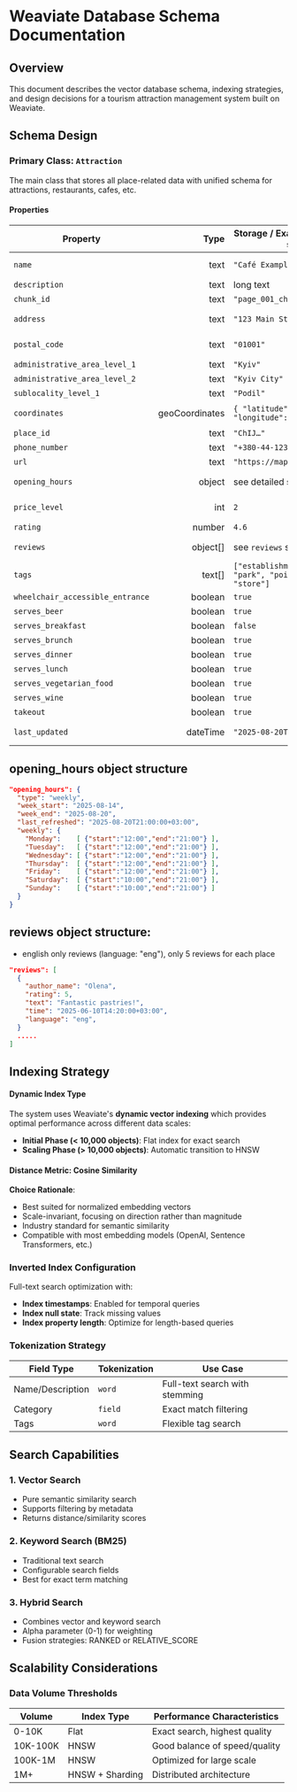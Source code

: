 # Weaviate  Database Schema Documentation

## Overview

This document describes the vector database schema, indexing strategies, and design decisions for a tourism attraction management system built on Weaviate. 

## Schema Design

### Primary Class: `Attraction`

The main class that stores all place-related data with unified schema for attractions, restaurants, cafes, etc.

#### Properties

| Property                         |           Type | Storage / Example (Weaviate-style)                                | Tokenization / Notes                            |
| -------------------------------- | -------------: | ----------------------------------------------------------------- | ----------------------------------------------- |
| `name`                           |           text | `"Café Example"`                                                  | `word` — searchable place name                  |
| `description`                    |           text | long text                                                         | `word` — full-text description                  |
| `chunk_id`                       |           text | `"page_001_chunk_03"`                                             | -                                               |
| `address`                        |           text | `"123 Main St, Kyiv, Ukraine"`                                    | - (human-readable formatted\_address)           |
| `postal_code`                    |           text | `"01001"`                                                         | - (from address\_components)                    |
| `administrative_area_level_1`    |           text | `"Kyiv"`                                                          | -                                               |
| `administrative_area_level_2`    |           text | `"Kyiv City"`                                                     | -                                               |
| `sublocality_level_1`            |           text | `"Podil"`                                                         | -                                               |
| `coordinates`                    | geoCoordinates | `{ "latitude": 50.4501, "longitude": 30.5234 }`                   | geo — for geo queries (in future)                           |
| `place_id`                       |           text | `"ChIJ…"`                                                         | unique external id                              |
| `phone_number`                   |           text | `"+380-44-123-4567"`                                              | international\_phone\_number                    |
| `url`                            |           text | `"https://maps.google.com/..."`                                   | -                                               |
| `opening_hours`                  |         object | see detailed structure below                                      | structured weekly object (see below)            |
| `price_level`                    |            int | `2`                                                               | numeric from Google Places (0..4)               |
| `rating`                         |         number | `4.6`                                                             | float (0.0–5.0)                                 |
| `reviews`                        |      object\[] | see `reviews` structure below                                     | array of review objects (not just text)         |
| `tags`                           |        text\[] | `["establishment", "food", "park", "point_of_interest", "store"]` | from `types`                                    |
| `wheelchair_accessible_entrance` |        boolean | `true`                                                            | from place details                              |
| `serves_beer`                    |        boolean | `true`                                                            |                                                 |
| `serves_breakfast`               |        boolean | `false`                                                           |                                                 |
| `serves_brunch`                  |        boolean | `true`                                                            |                                                 |
| `serves_dinner`                  |        boolean | `true`                                                            |                                                 |
| `serves_lunch`                   |        boolean | `true`                                                            |                                                 |
| `serves_vegetarian_food`         |        boolean | `true`                                                            |                                                 |
| `serves_wine`                    |        boolean | `true`                                                            |                                                 |
| `takeout`                        |        boolean | `true`                                                            |                                                 |
| `last_updated`                   |       dateTime | `"2025-08-20T22:05:00+03:00"`                                     | when the DB record was last updated             |

## opening_hours object structure
```json
"opening_hours": {
  "type": "weekly",
  "week_start": "2025-08-14",
  "week_end": "2025-08-20",
  "last_refreshed": "2025-08-20T21:00:00+03:00",
  "weekly": {
    "Monday":    [ {"start":"12:00","end":"21:00"} ],
    "Tuesday":   [ {"start":"12:00","end":"21:00"} ],
    "Wednesday": [ {"start":"12:00","end":"21:00"} ],
    "Thursday":  [ {"start":"12:00","end":"21:00"} ],
    "Friday":    [ {"start":"12:00","end":"21:00"} ],
    "Saturday":  [ {"start":"10:00","end":"21:00"} ],
    "Sunday":    [ {"start":"10:00","end":"21:00"} ]
  }
}
```
## reviews object structure: 
 - english only reviews (language: "eng"), only 5 reviews for each place 
```json
"reviews": [
  {
    "author_name": "Olena",
    "rating": 5,
    "text": "Fantastic pastries!",
    "time": "2025-06-10T14:20:00+03:00",
    "language": "eng",
  }
  .....
]
```

## Indexing Strategy

#### Dynamic Index Type

The system uses Weaviate's **dynamic vector indexing** which provides optimal performance across different data scales:

- **Initial Phase (< 10,000 objects)**: Flat index for exact search
- **Scaling Phase (> 10,000 objects)**: Automatic transition to HNSW

#### Distance Metric: Cosine Similarity

**Choice Rationale**:
- Best suited for normalized embedding vectors
- Scale-invariant, focusing on direction rather than magnitude
- Industry standard for semantic similarity
- Compatible with most embedding models (OpenAI, Sentence Transformers, etc.)

### Inverted Index Configuration

Full-text search optimization with:
- **Index timestamps**: Enabled for temporal queries
- **Index null state**: Track missing values
- **Index property length**: Optimize for length-based queries

### Tokenization Strategy

| Field Type | Tokenization | Use Case |
|------------|--------------|----------|
| Name/Description | `word` | Full-text search with stemming |
| Category | `field` | Exact match filtering |
| Tags | `word` | Flexible tag search |

## Search Capabilities

### 1. Vector Search
- Pure semantic similarity search
- Supports filtering by metadata
- Returns distance/similarity scores

### 2. Keyword Search (BM25)
- Traditional text search
- Configurable search fields
- Best for exact term matching

### 3. Hybrid Search
- Combines vector and keyword search
- Alpha parameter (0-1) for weighting
- Fusion strategies: RANKED or RELATIVE_SCORE
## Scalability Considerations

### Data Volume Thresholds

| Volume | Index Type | Performance Characteristics |
|--------|------------|---------------------------|
| 0-10K | Flat | Exact search, highest quality |
| 10K-100K | HNSW | Good balance of speed/quality |
| 100K-1M | HNSW | Optimized for large scale |
| 1M+ | HNSW + Sharding | Distributed architecture |

